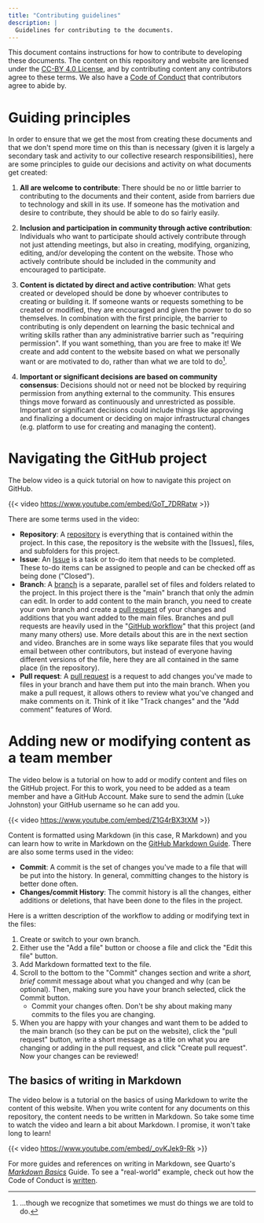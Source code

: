 ```yaml
---
title: "Contributing guidelines"
description: |
  Guidelines for contributing to the documents.
---
```


This document contains instructions for how to contribute to developing
these documents. The content on this repository and website are licensed
under the [CC-BY 4.0
License](https://github.com/steno-aarhus/research/blob/main/LICENSE.md),
and by contributing content any contributors agree to these terms. We
also have a [Code of
Conduct](https://steno-aarhus.github.io/research/CONDUCT.html) that
contributors agree to abide by.

# Guiding principles

In order to ensure that we get the most from creating these documents
and that we don't spend more time on this than is necessary (given it is
largely a secondary task and activity to our collective research
responsibilities), here are some principles to guide our decisions and
activity on what documents get created:

1.  **All are welcome to contribute**: There should be no or little
    barrier to contributing to the documents and their content, aside
    from barriers due to technology and skill in its use. If someone has
    the motivation and desire to contribute, they should be able to do
    so fairly easily.

2.  **Inclusion and participation in community through active
    contribution**: Individuals who want to participate should actively
    contribute through not just attending meetings, but also in
    creating, modifying, organizing, editing, and/or developing the
    content on the website. Those who actively contribute should be
    included in the community and encouraged to participate.

3.  **Content is dictated by direct and active contribution**: What gets
    created or developed should be done by whoever contributes to
    creating or building it. If someone wants or requests something to
    be created or modified, they are encouraged and given the power to
    do so themselves. In combination with the first principle, the
    barrier to contributing is only dependent on learning the basic
    technical and writing skills rather than any administrative barrier
    such as "requiring permission". If you want something, than you are
    free to make it! We create and add content to the website based on
    what we personally want or are motivated to do, rather than what we
    are told to do[^1].

4.  **Important or significant decisions are based on community
    consensus**: Decisions should not or need not be blocked by
    requiring permission from anything external to the community. This
    ensures things move forward as continuously and unrestricted as
    possible. Important or significant decisions could include things
    like approving and finalizing a document or deciding on major
    infrastructural changes (e.g. platform to use for creating and
    managing the content).

[^1]: ...though we recognize that sometimes we must do things we are
    told to do.

<!-- # Governance -->

# Navigating the GitHub project

The below video is a quick tutorial on how to navigate this project on
GitHub.

{{< video https://www.youtube.com/embed/GoT_7DRRatw >}}

There are some terms used in the video:

-   **Repository**: A
    [repository](https://docs.github.com/en/github/creating-cloning-and-archiving-repositories/about-repositories)
    is everything that is contained within the project. In this case,
    the repository is the website with the \[Issues\], files, and
    subfolders for this project.
-   **Issue**: An [Issue](https://guides.github.com/features/issues/) is
    a task or to-do item that needs to be completed. These to-do items
    can be assigned to people and can be checked off as being done
    ("Closed").
-   **Branch**: A
    [branch](https://docs.github.com/en/github/getting-started-with-github/github-glossary#branch)
    is a separate, parallel set of files and folders related to the
    project. In this project there is the "main" branch that only the
    admin can edit. In order to add content to the main branch, you need
    to create your own branch and create a [pull
    request](https://docs.github.com/en/github/collaborating-with-issues-and-pull-requests/about-pull-requests)
    of your changes and additions that you want added to the main files.
    Branches and pull requests are heavily used in the "[GitHub
    workflow](https://guides.github.com/introduction/flow/)" that this
    project (and many many others) use. More details about this are in
    the next section and video. Branches are in some ways like separate
    files that you would email between other contributors, but instead
    of everyone having different versions of the file, here they are all
    contained in the same place (in the repository).
-   **Pull request**: A [pull
    request](https://docs.github.com/en/github/collaborating-with-issues-and-pull-requests/about-pull-requests)
    is a request to add changes you've made to files in your branch and
    have them put into the main branch. When you make a pull request, it
    allows others to review what you've changed and make comments on it.
    Think of it like "Track changes" and the "Add comment" features of
    Word.

# Adding new or modifying content as a team member

The video below is a tutorial on how to add or modify content and files
on the GitHub project. For this to work, you need to be added as a team
member and have a GitHub Account. Make sure to send the admin (Luke
Johnston) your GitHub username so he can add you.

{{< video https://www.youtube.com/embed/Z1G4rBX3tXM >}}

Content is formatted using Markdown (in this case, R Markdown) and you
can learn how to write in Markdown on the [GitHub Markdown
Guide](https://guides.github.com/features/mastering-markdown/). There
are also some terms used in the video:

-   **Commit**: A commit is the set of changes you've made to a file
    that will be put into the history. In general, committing changes to
    the history is better done often.
-   **Changes/commit History**: The commit history is all the changes,
    either additions or deletions, that have been done to the files in
    the project.

Here is a written description of the workflow to adding or modifying
text in the files:

1.  Create or switch to your own branch.
2.  Either use the "Add a file" button or choose a file and click the
    "Edit this file" button.
3.  Add Markdown formatted text to the file.
4.  Scroll to the bottom to the "Commit" changes section and write a
    *short, brief* commit message about what you changed and why (can be
    optional). Then, making sure you have your branch selected, click
    the Commit button.
    -   Commit your changes often. Don't be shy about making many
        commits to the files you are changing.
5.  When you are happy with your changes and want them to be added to
    the main branch (so they can be put on the website), click the "pull
    request" button, write a short message as a title on what you are
    changing or adding in the pull request, and click "Create pull
    request". Now your changes can be reviewed!

## The basics of writing in Markdown

The video below is a tutorial on the basics of using Markdown to write
the content of this website. When you write content for any documents on
this repository, the content needs to be written in Markdown. So take
some time to watch the video and learn a bit about Markdown. I promise,
it won't take long to learn!

{{< video https://www.youtube.com/embed/_ovKJek9-Rk >}}

For more guides and references on writing in Markdown, see Quarto's
[*Markdown
Basics*](https://quarto.org/docs/authoring/markdown-basics.html) Guide.
To see a "real-world" example, check out how the Code of Conduct is
[written](https://github.com/steno-aarhus/research/blob/main/CONDUCT.Rmd).

<!-- ## Using RStudio to contribute -->
